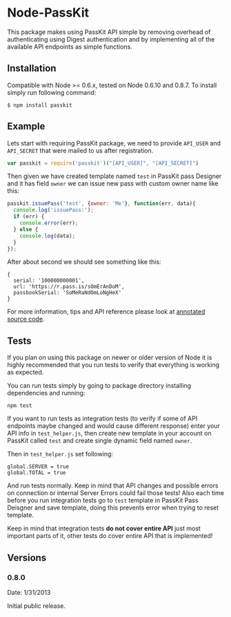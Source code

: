 # Node-PassKit

This package makes using PassKit API simple by removing overhead of authenticating using Digest authentication and by implementing all of the available API endpoints as simple functions.

## Installation

Compatible with Node >= 0.6.x, tested on Node 0.6.10 and 0.8.7.
To install simply run following command:

```
$ npm install passkit
```

## Example

Lets start with requiring PassKit package, we need to provide `API_USER` and `API_SECRET` that were mailed to us after registration.

```javascript
var passkit = require('passkit')("[API_USER]", "[API_SECRET]")
```

Then given we have created template named `test` in PassKit pass Designer and it has field `owner` we can issue new pass with custom owner name like this:


```javascript
passkit.issuePass('test', {owner: 'Me'}, function(err, data){
  console.log('issuePass:');
  if (err) {
    console.error(err);
  } else {
    console.log(data);
  }
});
```

After about second we should see something like this:

```
{ 
  serial: '100000000001',
  url: 'https://r.pass.is/sOmErAnDoM',
  passbookSerial: 'SoMeRaNdOmLoNgHeX' 
}
```

For more information, tips and API reference please look at [annotated source code](http://srolija.github.com/node-passkit).


## Tests

If you plan on using this package on newer or older version of Node it is highly recommended that you run tests to verify that everything is working as expected.

You can run tests simply by going to package directory installing dependencies and running:

```
npm test
```

If you want to run tests as integration tests (to verify if some of API endpoints maybe changed and would cause different response) enter your API info in `test_helper.js`, then create new template in your account on PassKit called `test` and create single dynamic field named `owner`. 

Then in `test_helper.js` set following:

```
global.SERVER = true
global.TOTAL = true
```

And run tests normally. Keep in mind that API changes and possible errors on connection or internal Server Errors could fail those tests! Also each time before you run integration tests go to `test` template in PassKit Pass Deisgner and save template, doing this prevents error when trying to reset template.

Keep in mind that integration tests **do not cover entire API** just most important parts of it, other tests do cover entire API that is implemented!


## Versions

### 0.8.0
Date: 1/31/2013

Initial public release.